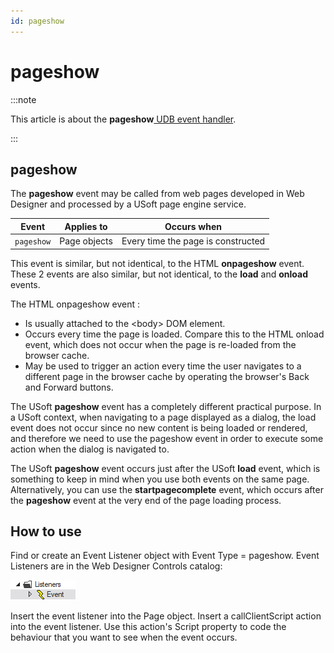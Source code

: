 ```yaml
---
id: pageshow
---
```


# pageshow




:::note

This article is about the **pageshow**[ UDB event handler](/docs/Web_and_app_UIs/UDB_Events).

:::

## **pageshow**

The **pageshow** event may be called from web pages developed in Web Designer and processed by a USoft page engine service.

|**Event**|**Applies to**|**Occurs when**|
|--------|--------|--------|
|`pageshow`|Page objects|Every time the page is constructed|



This event is similar, but not identical, to the HTML **onpageshow** event. These 2 events are also similar, but not identical, to the **load** and **onload** events.

The HTML onpageshow event :

- Is usually attached to the \<body> DOM element.
- Occurs every time the page is loaded. Compare this to the HTML onload event, which does not occur when the page is re-loaded from the browser cache.
- May be used to trigger an action every time the user navigates to a different page in the browser cache by operating the browser's Back and Forward buttons.

The USoft **pageshow** event has a completely different practical purpose. In a USoft context, when navigating to a page displayed as a dialog, the load event does not occur since no new content is being loaded or rendered, and therefore we need to use the pageshow event in order to execute some action when the dialog is navigated to.

The USoft **pageshow** event occurs just after the USoft **load** event, which is something to keep in mind when you use both events on the same page. Alternatively, you can use the **startpagecomplete** event, which occurs after the **pageshow** event at the very end of the page loading process.

## How to use

Find or create an Event Listener object with Event Type = pageshow. Event Listeners are in the Web Designer Controls catalog:

![](./assets/ff8672be-ff07-426e-ba7e-0ecf37444b63.png)

Insert the event listener into the Page object. Insert a callClientScript action into the event listener. Use this action's Script property to code the behaviour that you want to see when the event occurs.